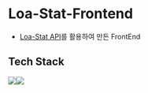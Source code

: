 # Loa-Stat-Frontend
- [Loa-Stat API](https://github.com/Wseop/loa-stat)를 활용하여 만든 FrontEnd
## Tech Stack
<img src="https://img.shields.io/badge/Next.js-000000?style=for-the-badge&logo=Next.js&logoColor=white"><img src="https://img.shields.io/badge/typescript-3178C6?style=for-the-badge&logo=typescript&logoColor=white">
